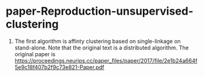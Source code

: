﻿# paper-Reproduction-unsupervised-clustering
1. The first algorithm is affinty clustering based on single-linkage on stand-alone. Note that the original text is a distributed algorithm.
The original paper is https://proceedings.neurips.cc/paper_files/paper/2017/file/2e1b24a664f5e9c18f407b2f9c73e821-Paper.pdf
